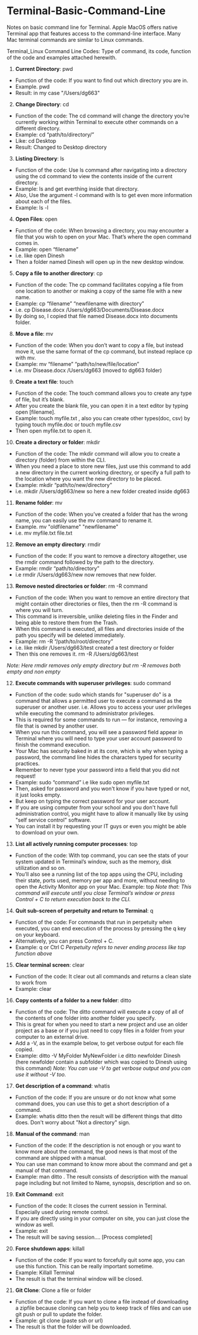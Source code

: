# Terminal-Basic-Command-Line
Notes on basic command line for Terminal. 
Apple MacOS offers native Terminal app that features access to the command-line interface. Many Mac terminal commands are similar to Linux commands. 

Terminal_Linux Command Line Codes: Type of command, its code, function of the code and examples attached herewith. 

1. **Current Directory**: pwd 
- Function of the code: If you want to find out which directory you are in.
- Example. pwd
- Result: in my case "/Users/dg663"

2. **Change Directory**: cd
- Function of the code: The cd command will change the directory you’re currently working within Terminal to execute other commands on a different directory.
- Example: cd “path/to/directory/”
- Like: cd Desktop
- Result: Changed to Desktop directory

3. **Listing Directory**: ls
- Function of the code: Use ls command after navigating into a directory using the cd command to view the contents inside of the current directory. 
- Example: ls and get everthing inside that directory.
- Also, Use the argument -l command with ls to get even more information about each of the files.
- Example:  ls -l

4. **Open Files**: open 
- Function of the code: When browsing a directory, you may encounter a file that you wish to open on your Mac. That’s where the open command comes in. 
- Example: open “filename”
- i.e. like open Dinesh     
- Then a folder named Dinesh will open up in the new desktop window. 

5. **Copy a file to another directory**: cp
- Function of the code: The cp command facilitates copying a file from one location to another or making a copy of the same file with a new name. 
- Example: cp “filename” “newfilename with directory”
- i.e.  cp  Disease.docx  /Users/dg663/Documents/Disease.docx 
- By doing so, I copied that file named Disease.docx into documents folder.

8. **Move a file**: mv
- Function of the code: When you don’t want to copy a file, but instead move it, use the same format of the cp command, but instead replace cp with mv.
- Example: mv “filename” “path/to/new/file/location”
- i.e.  mv Disease.docx /Users/dg663 (moved to dg663 folder)

9. **Create a text file**: touch
- Function of the code: The touch command allows you to create any type of file, but it’s blank. 
- After you create the blank file, you can open it in a text editor by typing open [filename].
- Example: touch myfile.txt , also you can create other types(doc, csv) by typing touch myfile.doc or touch myfile.csv
- Then open myfile.txt   to open it. 

10. **Create a directory or folder**: mkdir
- Function of the code: The mkdir command will allow you to create a directory (folder) from within the CLI. 
- When you need a place to store new files, just use this command to add a new directory in the current working directory, or specify a full path to the location where you want the new directory to be placed.
- Example: mkdir “path/to/new/directory”
- i.e. mkdir /Users/dg663/new so here a new folder created inside dg663

11. **Rename folder**: mv 
- Function of the code: When you’ve created a folder that has the wrong name, you can easily use the mv command to rename it.
- Example. mv "oldfilename" "newfilename"
- i.e. mv myfile.txt file.txt

12. **Remove an empty directory**: rmdir
- Function of the code: If you want to remove a directory altogether, use the rmdir command followed by the path to the directory.
- Example: rmdir “path/to/directory”
- i.e rmdir /Users/dg663/new now removes that new folder.

13. **Remove nested directories or folder**: rm -R command
- Function of the code: When you want to remove an entire directory that might contain other directories or files, then the rm -R command is where you will turn. 
- This command is irreversible, unlike deleting files in the Finder and being able to restore them from the Trash. 
- When this command is executed, all files and directories inside of the path you specify will be deleted immediately.
- Example: rm -R “/path/to/root/directory”
- i.e. like mkdir /Users/dg663/test created a test directory or folder
- Then this one removes it.  rm -R /Users/dg663/test

*Note: Here rmdir removes only empty directory but rm -R removes both empty and non empty*

12. **Execute commands with superuser privileges**: sudo command
- Function of the code: sudo which stands for "superuser do" is a command that allows a permitted user to execute a command as the superuser or another user.
  i.e. Allows you to access your user privileges while executing the command to administrator privileges. 
- This is required for some commands to run — for instance, removing a file that is owned by another user. 
- When you run this command, you will see a password field appear in Terminal where you will need to type your user account password to finish the command execution.
- Your Mac has security baked in at its core, which is why when typing a password, the command line hides the characters typed for security practices. 
- Remember to never type your password into a field that you did not request!
- Example: sudo “command” i.e like sudo open myfile.txt
- Then, asked for password and you won't know if you have typed or not, it just looks empty. 
- But keep on typing the correct password for your user account. 
- If you are using computer from your school and you don't have full administration control, you might have to allow it manually like by using "self service control" software. 
- You can install it by requesting your IT guys or even you might be able to download on your own. 

13. **List all actively running computer processes**: top
- Function of the code: With top command, you can see the stats of your system updated in Terminal’s window, such as the memory, disk utilization and so on. 
- You’ll also see a running list of the top apps using the CPU, including their state, ports used, memory per app and more, without needing to open the Activity Monitor app on your Mac. 
Example: top 
*Note that: This command will execute until you close Terminal’s window or press Control + C to return execution back to the CLI.*

14. **Quit sub-screen of perpetuity and return to Terminal**: q
- Function of the code: For commands that run in perpetuity when executed, you can end execution of the process by pressing the q key on your keyboard. 
- Alternatively, you can press Control + C.
- Example: q or Ctrl C
*Perpetuity refers to never ending process like top function above*

15. **Clear terminal screen**: clear
- Function of the code: It clear out all commands and returns a clean slate to work from
- Example: clear

16. **Copy contents of a folder to a new folder**: ditto
- Function of the code: The ditto command will execute a copy of all of the contents of one folder into another folder you specify. 
- This is great for when you need to start a new project and use an older project as a base or if you just need to copy files in a folder from your computer to an external drive. 
- Add a -V, as in the example below, to get verbose output for each file copied.
- Example: ditto -V MyFolder MyNewFolder i.e ditto newfolder Dinesh (here newfolder contain a subfolder which was copied to Dinesh using this command)
*Note: You can use -V to get verbose output and you can use it without -V too.* 

17. **Get description of a command**: whatis
- Function of the code: If you are unsure or do not know what some command does, you can use this to get a short description of a command. 
- Example: whatis ditto  then the result will be different things that ditto does. Don't worry about "Not a directory" sign. 

18. **Manual of the command**: man
- Function of the code: If the description is not enough or you want to know more about the command, the good news is that most of the command are shipped with a manual. 
- You can use man command to know more about the command and get a manual of that command. 
- Example: man ditto . The result consists of description with the manual page including but not limited to Name, synopsis, description and so on.

19. **Exit Command**: exit
- Function of the code: It closes the current session in Terminal. Especially used during remote control. 
- If you are directly using in your computer on site, you can just close the window as well. 
- Example: exit
- The result will be saving session.... [Process completed]

20. **Force shutdown apps**: killall 
- Function of the code: If you want to forcefully quit some app, you can use this function. This can be really important sometime. 
- Example: Killall Terminal
- The result is that the terminal window will be closed. 

21. **Git Clone**: Clone a file or folder 
- Function of the code: If you want to clone a file instead of downloading a zipfile because cloning can help you to keep track of files and can use git push or pull to update the folder. 
- Example: git clone (paste ssh or url)
- The result is that the folder will be downloaded. 
